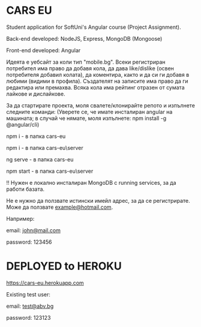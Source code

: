 # CARS EU

Student application for SoftUni's Angular course (Project Assignment).

Back-end developed: NodeJS, Express, MongoDB (Mongoose)

Front-end developed: Angular

Идеята е уебсайт за коли тип "mobile.bg". Всеки регистриран потребител има право да добавя кола, да дава like/dislike (освен потребителя добавил колата), да коментира, както и да си ги добавя в любими (видими в профила). Създателят на записите има право да ги редактира или премахва. Всяка кола има рейтинг отразен от сумата лайкове и дислайкове.

За да стартирате проекта, моля свалете/клонирайте репото и изпълнете следните команди:
(Уверете се, че имате инсталиран angular на машината; в случай че нямате, моля изпълнете: npm install -g @angular/cli)

npm i - в папка cars-eu

npm i - в папка cars-eu\server

ng serve - в папка cars-eu

npm start - в папка cars-eu\server

!! Нужен е локално инсталиран MongoDB с running services, за да работи базата.

Не е нужно да ползвате истински имейл адрес, за да се регистрирате. Може да ползвате example@hotmail.com.

Например:

email: john@mail.com

password: 123456

# DEPLOYED to HEROKU

https://cars-eu.herokuapp.com

Existing test user:

email: test@abv.bg

password: 123123
